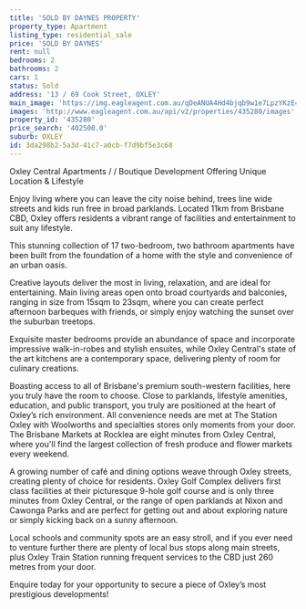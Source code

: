 ```yaml
---
title: 'SOLD BY DAYNES PROPERTY'
property_type: Apartment
listing_type: residential_sale
price: 'SOLD BY DAYNES'
rent: null
bedrooms: 2
bathrooms: 2
cars: 1
status: Sold
address: '13 / 69 Cook Street, OXLEY'
main_image: 'https://img.eagleagent.com.au/qDeANUA4Hd4bjqb9w1e7LpzYKzE=/1280x854/smart/https://s3-us-west-2.amazonaws.com/eagleagent-orig/images/6822658/130468986-image-M.jpg'
images: 'http://www.eagleagent.com.au/api/v2/properties/435280/images'
property_id: '435280'
price_search: '402500.0'
suburb: OXLEY
id: 3da298b2-5a3d-41c7-a0cb-f7d9bf5e3c68
---
```

Oxley Central Apartments / / Boutique Development Offering Unique Location & Lifestyle

Enjoy living where you can leave the city noise behind, trees line wide streets and kids run free in broad parklands. Located 11km from Brisbane CBD, Oxley offers residents a vibrant range of facilities and entertainment to suit any lifestyle.

This stunning collection of 17 two-bedroom, two bathroom apartments have been built from the foundation of a home with the style and convenience of an urban oasis.

Creative layouts deliver the most in living, relaxation, and are ideal for entertaining. Main living areas open onto broad courtyards and balconies, ranging in size from 15sqm to 23sqm, where you can create perfect afternoon barbeques with friends, or simply enjoy watching the sunset over the suburban treetops.

Exquisite master bedrooms provide an abundance of space and incorporate impressive walk-in-robes and stylish ensuites, while Oxley Central's state of the art kitchens are a contemporary space, delivering plenty of room for culinary creations.

Boasting access to all of Brisbane's premium south-western facilities, here you truly have the room to choose. Close to parklands, lifestyle amenities, education, and public transport, you truly are positioned at the heart of Oxley’s rich environment. All convenience needs are met at The Station Oxley with Woolworths and specialties stores only moments from your door. The Brisbane Markets at Rocklea are eight minutes from Oxley Central, where you'll find the largest collection of fresh produce and flower markets every weekend.

A growing number of café and dining options weave through Oxley streets, creating plenty of choice for residents. Oxley Golf Complex delivers first class facilities at their picturesque 9-hole golf course and is only three minutes from Oxley Central, or the range of open parklands at Nixon and Cawonga Parks and are perfect for getting out and about exploring nature or simply kicking back on a sunny afternoon.

Local schools and community spots are an easy stroll, and if you ever need to venture further there are plenty of local bus stops along main streets, plus Oxley Train Station running frequent services to the CBD just 260 metres from your door.

Enquire today for your opportunity to secure a piece of Oxley’s most prestigious developments!